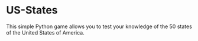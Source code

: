 # US-States
This simple Python game allows you to test your knowledge of the 50 states of the United States of America.
